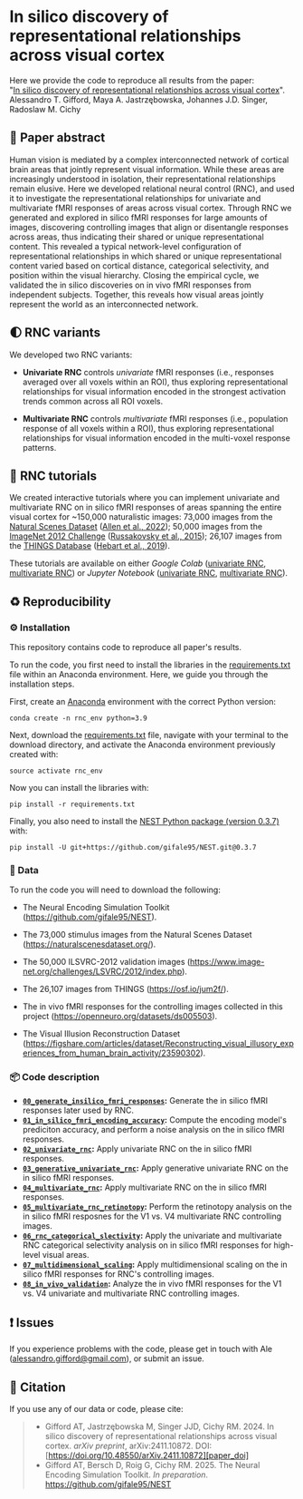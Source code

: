 # In silico discovery of representational relationships across visual cortex

Here we provide the code to reproduce all results from the paper:</br>
"[In silico discovery of representational relationships across visual cortex][paper_doi]".</br>
Alessandro T. Gifford, Maya A. Jastrzębowska, Johannes J.D. Singer, Radoslaw M. Cichy



## 📄 Paper abstract

Human vision is mediated by a complex interconnected network of cortical brain areas that jointly represent visual information. While these areas are increasingly understood in isolation, their representational relationships remain elusive. Here we developed relational neural control (RNC), and used it to investigate the representational relationships for univariate and multivariate fMRI responses of areas across visual cortex. Through RNC we generated and explored in silico fMRI responses for large amounts of images, discovering controlling images that align or disentangle responses across areas, thus indicating their shared or unique representational content. This revealed a typical network-level configuration of representational relationships in which shared or unique representational content varied based on cortical distance, categorical selectivity, and position within the visual hierarchy. Closing the empirical cycle, we validated the in silico discoveries on in vivo fMRI responses from independent subjects. Together, this reveals how visual areas jointly represent the world as an interconnected network.



## 🌓 RNC variants

We developed two RNC variants:

* **Univariate RNC** controls _univariate_ fMRI responses (i.e., responses averaged over all voxels within an ROI), thus exploring representational relationships for visual information encoded in the strongest activation trends common across all ROI voxels.

* **Multivariate RNC** controls _multivariate_ fMRI responses (i.e., population response of all voxels within a ROI), thus exploring representational relationships for visual information encoded in the multi-voxel response patterns.



## 🚀 RNC tutorials

We created interactive tutorials where you can implement univariate and multivariate RNC on in silico fMRI responses of areas spanning the entire visual cortex for ~150,000 naturalistic images: 73,000 images from the [Natural Scenes Dataset][nsd] ([Allen et al., 2022][allen]); 50,000 images from the [ImageNet 2012 Challenge][imagenet] ([Russakovsky et al., 2015][russakovsky]); 26,107 images from the [THINGS Database][things] ([Hebart et al., 2019][hebart]).

These tutorials are available on either _Google Colab_ ([univariate RNC][uni_rnc_colab], [multivariate RNC][multi_rnc_colab]) or _Jupyter Notebook_ ([univariate RNC][uni_rnc_jupyter], [multivariate RNC][multi_rnc_jupyter]).



## ♻️ Reproducibility

### ⚙️ Installation

This repository contains code to reproduce all paper's results.

To run the code, you first need to install the libraries in the [requirements.txt][requirements] file within an Anaconda environment. Here, we guide you through the installation steps.

First, create an [Anaconda][anaconda] environment with the correct Python version:

```shell
conda create -n rnc_env python=3.9
```

Next, download the [requirements.txt][requirements] file, navigate with your terminal to the download directory, and activate the Anaconda environment previously created with:

```shell
source activate rnc_env
```

Now you can install the libraries with:

```shell
pip install -r requirements.txt
```

Finally, you also need to install the [NEST Python package (version 0.3.7)][nest_git] with:

```shell
pip install -U git+https://github.com/gifale95/NEST.git@0.3.7
```


### 🧰 Data

To run the code you will need to download the following:

* The Neural Encoding Simulation Toolkit (https://github.com/gifale95/NEST).

* The 73,000 stimulus images from the Natural Scenes Dataset (https://naturalscenesdataset.org/).

* The 50,000 ILSVRC-2012 validation images (https://www.image-net.org/challenges/LSVRC/2012/index.php).

* The 26,107 images from THINGS (https://osf.io/jum2f/).

* The in vivo fMRI responses for the controlling images collected in this project (https://openneuro.org/datasets/ds005503).

* The Visual Illusion Reconstruction Dataset (https://figshare.com/articles/dataset/Reconstructing_visual_illusory_experiences_from_human_brain_activity/23590302).



### 📦 Code description

* **[`00_generate_insilico_fmri_responses`](https://github.com/gifale95/RNC/tree/main/00_generate_insilico_fmri_responses):** Generate the in silico fMRI responses later used by RNC.
* **[`01_in_silico_fmri_encoding_accuracy`](https://github.com/gifale95/RNC/tree/main/01_in_silico_fmri_encoding_accuracy):** Compute the encoding model's prediciton accuracy, and perform a noise analysis on the in silico fMRI responses.
* **[`02_univariate_rnc`](https://github.com/gifale95/RNC/tree/main/02_univariate_rnc):** Apply univariate RNC on the in silico fMRI responses.
* **[`03_generative_univariate_rnc`](https://github.com/gifale95/RNC/tree/main/03_generative_univariate_rnc):** Apply generative univariate RNC on the in silico fMRI responses.
* **[`04_multivariate_rnc`](https://github.com/gifale95/RNC/tree/main/04_multivariate_rnc):** Apply multivariate RNC on the in silico fMRI responses.
* **[`05_multivariate_rnc_retinotopy`](https://github.com/gifale95/RNC/tree/main/05_multivariate_rnc_retinotopy):** Perform the retinotopy analysis on the in silico fMRI resposnes for the V1 vs. V4 multivariate RNC controlling images.
* **[`06_rnc_categorical_slectivity`](https://github.com/gifale95/RNC/tree/main/06_rnc_categorical_slectivity):** Apply the univariate and multivariate RNC categorical selectivity analysis on in silico fMRI responses for high-level visual areas.
* **[`07_multidimensional_scaling`](https://github.com/gifale95/RNC/tree/main/07_multidimensional_scaling):** Apply multidimensional scaling on the in silico fMRI responses for RNC's controlling images.
* **[`08_in_vivo_validation`](https://github.com/gifale95/RNC/tree/main/08_in_vivo_validation):** Analyze the in vivo fMRI responses for the V1 vs. V4 univariate and multivariate RNC controlling images.



## ❗ Issues

If you experience problems with the code, please get in touch with Ale (alessandro.gifford@gmail.com), or submit an issue.



## 📜 Citation
If you use any of our data or code, please cite:

> * Gifford AT, Jastrzębowska M, Singer JJD, Cichy RM. 2024. In silico discovery of representational relationships across visual cortex. _arXiv preprint_, arXiv:2411.10872. DOI: [https://doi.org/10.48550/arXiv.2411.10872][paper_doi]
> * Gifford AT, Bersch D, Roig G, Cichy RM. 2025. The Neural Encoding Simulation Toolkit. _In preparation_. https://github.com/gifale95/NEST



[paper_doi]: https://doi.org/10.48550/arXiv.2411.10872
[rnc_website]: https://www.alegifford.com/projects/rnc/
[nsd]: https://naturalscenesdataset.org/
[allen]: https://www.nature.com/articles/s41593-021-00962-x
[nest_website]: https://www.alegifford.com/projects/nest/
[imagenet]: https://www.image-net.org/challenges/LSVRC/2012/index.php
[russakovsky]: https://link.springer.com/article/10.1007/s11263-015-0816-y
[things]: https://things-initiative.org/
[hebart]: https://journals.plos.org/plosone/article?id=10.1371/journal.pone.0223792
[uni_rnc_colab]: https://colab.research.google.com/drive/1QpMSlvKZMLrDNeESdch6AlQ3qKsM1isO?usp=sharing
[multi_rnc_colab]: https://colab.research.google.com/drive/1bEKCzkjNfM-jzxRj-JX2zxB17XBouw23?usp=sharing
[uni_rnc_jupyter]: https://github.com/gifale95/RNC/blob/main/tutorials/univariate_rnc_tutorial.ipynb
[multi_rnc_jupyter]: https://github.com/gifale95/RNC/blob/main/tutorials/multivariate_rnc_tutorial.ipynb
[requirements]: https://github.com/gifale95/RNC/blob/main/requirements.txt
[anaconda]: https://docs.conda.io/projects/conda/en/latest/user-guide/tasks/manage-environments.html
[nest_git]: https://github.com/gifale95/NEST
